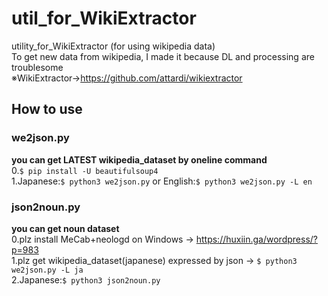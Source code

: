 # util_for_WikiExtractor
utility_for_WikiExtractor (for using wikipedia data)  
To get new data from wikipedia, I made it because DL and processing are troublesome  
※WikiExtractor→https://github.com/attardi/wikiextractor  

## How to use
### we2json.py
**you can get LATEST wikipedia_dataset by oneline command**  
0.`$ pip install -U beautifulsoup4`  
1.Japanese:`$ python3 we2json.py` or English:`$ python3 we2json.py -L en`  
### json2noun.py
**you can get noun dataset**  
0.plz install MeCab+neologd on Windows → https://huxiin.ga/wordpress/?p=983  
1.plz get wikipedia_dataset(japanese) expressed by json → `$ python3 we2json.py -L ja`  
2.Japanese:`$ python3 json2noun.py`  
